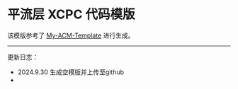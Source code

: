 # 平流层 XCPC 代码模版

该模版参考了 [My-ACM-Template](https://github.com/ryanlee2014/My-ACM-Template/) 进行生成。

---

更新日志：

- 2024.9.30 生成空模版并上传至github
- 